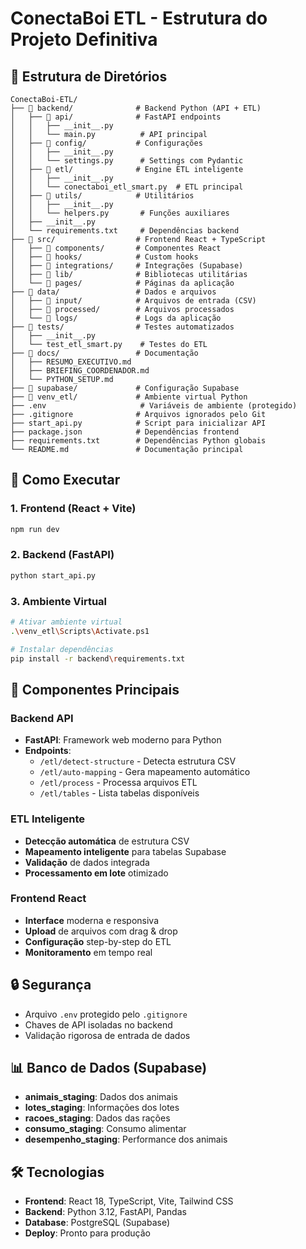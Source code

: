 # ConectaBoi ETL - Estrutura do Projeto Definitiva

## 📁 Estrutura de Diretórios

```
ConectaBoi-ETL/
├── 📁 backend/              # Backend Python (API + ETL)
│   ├── 📁 api/              # FastAPI endpoints
│   │   ├── __init__.py
│   │   └── main.py          # API principal
│   ├── 📁 config/           # Configurações
│   │   ├── __init__.py
│   │   └── settings.py      # Settings com Pydantic
│   ├── 📁 etl/              # Engine ETL inteligente
│   │   ├── __init__.py
│   │   └── conectaboi_etl_smart.py  # ETL principal
│   ├── 📁 utils/            # Utilitários
│   │   ├── __init__.py
│   │   └── helpers.py       # Funções auxiliares
│   ├── __init__.py
│   └── requirements.txt     # Dependências backend
├── 📁 src/                  # Frontend React + TypeScript
│   ├── 📁 components/       # Componentes React
│   ├── 📁 hooks/            # Custom hooks
│   ├── 📁 integrations/     # Integrações (Supabase)
│   ├── 📁 lib/              # Bibliotecas utilitárias
│   └── 📁 pages/            # Páginas da aplicação
├── 📁 data/                 # Dados e arquivos
│   ├── 📁 input/            # Arquivos de entrada (CSV)
│   ├── 📁 processed/        # Arquivos processados
│   └── 📁 logs/             # Logs da aplicação
├── 📁 tests/                # Testes automatizados
│   ├── __init__.py
│   └── test_etl_smart.py    # Testes do ETL
├── 📁 docs/                 # Documentação
│   ├── RESUMO_EXECUTIVO.md
│   ├── BRIEFING_COORDENADOR.md
│   └── PYTHON_SETUP.md
├── 📁 supabase/             # Configuração Supabase
├── 📁 venv_etl/             # Ambiente virtual Python
├── .env                     # Variáveis de ambiente (protegido)
├── .gitignore              # Arquivos ignorados pelo Git
├── start_api.py            # Script para inicializar API
├── package.json            # Dependências frontend
├── requirements.txt        # Dependências Python globais
└── README.md               # Documentação principal
```

## 🚀 Como Executar

### 1. Frontend (React + Vite)

```bash
npm run dev
```

### 2. Backend (FastAPI)

```bash
python start_api.py
```

### 3. Ambiente Virtual

```bash
# Ativar ambiente virtual
.\venv_etl\Scripts\Activate.ps1

# Instalar dependências
pip install -r backend\requirements.txt
```

## 🔧 Componentes Principais

### Backend API

- **FastAPI**: Framework web moderno para Python
- **Endpoints**:
  - `/etl/detect-structure` - Detecta estrutura CSV
  - `/etl/auto-mapping` - Gera mapeamento automático
  - `/etl/process` - Processa arquivos ETL
  - `/etl/tables` - Lista tabelas disponíveis

### ETL Inteligente

- **Detecção automática** de estrutura CSV
- **Mapeamento inteligente** para tabelas Supabase
- **Validação** de dados integrada
- **Processamento em lote** otimizado

### Frontend React

- **Interface** moderna e responsiva
- **Upload** de arquivos com drag & drop
- **Configuração** step-by-step do ETL
- **Monitoramento** em tempo real

## 🔒 Segurança

- Arquivo `.env` protegido pelo `.gitignore`
- Chaves de API isoladas no backend
- Validação rigorosa de entrada de dados

## 📊 Banco de Dados (Supabase)

- **animais_staging**: Dados dos animais
- **lotes_staging**: Informações dos lotes
- **racoes_staging**: Dados das rações
- **consumo_staging**: Consumo alimentar
- **desempenho_staging**: Performance dos animais

## 🛠️ Tecnologias

- **Frontend**: React 18, TypeScript, Vite, Tailwind CSS
- **Backend**: Python 3.12, FastAPI, Pandas
- **Database**: PostgreSQL (Supabase)
- **Deploy**: Pronto para produção
